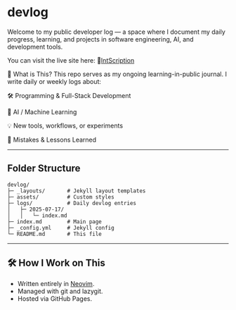 # devlog

Welcome to my public developer log — a space where I document my daily progress, learning, and projects in software engineering, AI, and development tools.

You can visit the live site here:
🔗[IntScription](https://intscription.github.io/devlog/)

🚀 What is This?
This repo serves as my ongoing learning-in-public journal. I write daily or weekly logs about:

🛠️ Programming & Full-Stack Development

🤖 AI / Machine Learning

💡 New tools, workflows, or experiments

🐛 Mistakes & Lessons Learned

---

## Folder Structure

```text 
devlog/
├─ _layouts/       # Jekyll layout templates
├─ assets/         # Custom styles
├─ logs/           # Daily devlog entries
│   ├─ 2025-07-17/
│   │   └─ index.md
├─ index.md        # Main page
├─ _config.yml     # Jekyll config
└─ README.md       # This file

```

---

## 🛠 How I Work on This

- Written entirely in [Neovim](https://github.com/IntScription/dotfiles/tree/main/config/nvim).
- Managed with git and lazygit.
- Hosted via GitHub Pages.
